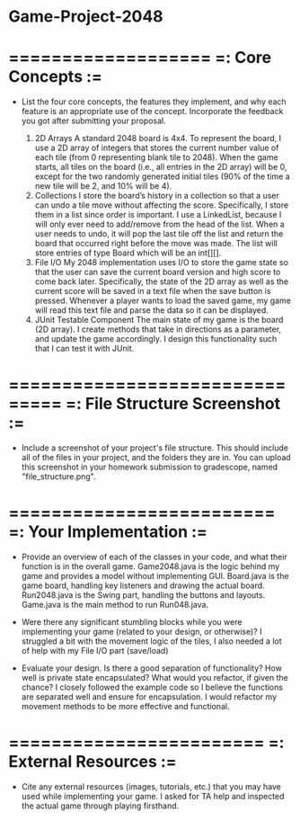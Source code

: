 # Game-Project-2048

===================
=: Core Concepts :=
===================

- List the four core concepts, the features they implement, and why each feature
  is an appropriate use of the concept. Incorporate the feedback you got after
  submitting your proposal.

  1. 2D Arrays
    A standard 2048 board is 4x4. To represent the board, I use a 2D array of integers that stores the current
    number value of each tile (from 0 representing blank tile to 2048). When the game starts, all tiles on the board
    (i.e., all entries in the 2D array) will be 0, except for the two randomly generated initial tiles (90% of the time
    a new tile will be 2, and 10% will be 4).
  2. Collections
    I store the board’s history in a collection so that a user can undo a tile move without affecting the score.
    Specifically, I store them in a list since order is important. I use a LinkedList, because I will
    only ever need to add/remove from the head of the list. When a user needs to undo, it will pop the last tile off
    the list and return the board that occurred right before the move was made. The list will store entries of type
    Board which will be an int[][].
  3. File I/O
    My 2048 implementation uses I/O to store the game state so that the user can save the current board version
    and high score to come back later. Specifically, the state of the 2D array as well as the current score will be
    saved in a text file when the save button is pressed. Whenever a player wants to load the saved game, my game will
    read this text file and parse the data so it can be displayed.
  4. JUnit Testable Component
    The main state of my game is the board (2D array). I create methods that take in directions as a
    parameter, and update the game accordingly. I design this functionality such that I can test it with JUnit.


===============================
=: File Structure Screenshot :=
===============================
- Include a screenshot of your project's file structure. This should include
  all of the files in your project, and the folders they are in. You can
  upload this screenshot in your homework submission to gradescope, named 
  "file_structure.png".

=========================
=: Your Implementation :=
=========================

- Provide an overview of each of the classes in your code, and what their
  function is in the overall game.
  Game2048.java is the logic behind my game and provides a model without implementing GUI.
  Board.java is the game board, handling key listeners and drawing the actual board.
  Run2048.java is the Swing part, handling the buttons and layouts.
  Game.java is the main method to run Run048.java.

- Were there any significant stumbling blocks while you were implementing your
  game (related to your design, or otherwise)?
  I struggled a bit with the movement logic of the tiles, I also needed a lot of help with my File I/O part (save/load)

- Evaluate your design. Is there a good separation of functionality? How well is
  private state encapsulated? What would you refactor, if given the chance?
  I closely followed the example code so I believe the functions are separated well and ensure for encapsulation.
  I would refactor my movement methods to be more effective and functional.

========================
=: External Resources :=
========================

- Cite any external resources (images, tutorials, etc.) that you may have used 
  while implementing your game.
  I asked for TA help and inspected the actual game through playing firsthand.
